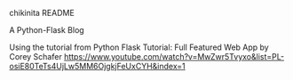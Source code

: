 chikinita README

A Python-Flask Blog 

Using the tutorial from 
Python Flask Tutorial: Full Featured Web App by Corey Schafer
https://www.youtube.com/watch?v=MwZwr5Tvyxo&list=PL-osiE80TeTs4UjLw5MM6OjgkjFeUxCYH&index=1

